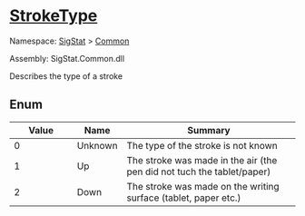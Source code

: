 # [StrokeType](./StrokeType.md)
Namespace: [SigStat]() > [Common](./README.md)

Assembly: SigStat.Common.dll


Describes the type of a stroke

##	Enum

| Value | Name | Summary | 
| --- | --- | --- | 
| 0<img width=200/>| Unknown| The type of the stroke is not known<img width=200/>| <br>
| 1<img width=200/>| Up| The stroke was made in the air (the pen did not tuch the tablet/paper)<img width=200/>| <br>
| 2<img width=200/>| Down| The stroke was made on the writing surface (tablet, paper etc.)<img width=200/>| <br>


